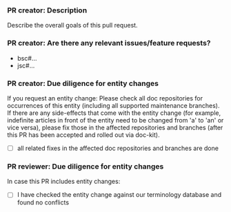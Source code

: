 ### PR creator: Description

Describe the overall goals of this pull request.


### PR creator: Are there any relevant issues/feature requests?

* bsc#...
* jsc#...

### PR creator: Due diligence for entity changes

If you request an entity change: Please check all doc repositories for
occurrences of this entity (including all supported maintenance branches).
If there are any side-effects that come with the entity change
(for example, indefinite articles in front of the entity need to be changed
from 'a' to 'an' or vice versa), please fix those in the affected repositories
and branches (after this PR has been accepted and rolled out via doc-kit).

- [ ] all related fixes in the affected doc repositories and branches are done

### PR reviewer: Due diligence for entity changes

In case this PR includes entity changes:

- [ ] I have checked the entity change against our terminology database and found no conflicts



